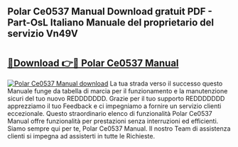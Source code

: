 ## Polar Ce0537 Manual Download gratuit PDF - Part-OsL Italiano Manuale del proprietario del servizio Vn49V

# <h2><a href="http://dfb245.blite.top/?on=Polar+Ce0537+Manual">🔗Download 👉🔴 Polar Ce0537 Manual</a></h2>

[![Polar Ce0537 Manual download](https://i.imgur.com/lujVjoI.png)](http://dfb245.blite.top/?on=Polar+Ce0537+Manual)
La tua strada verso il successo questo Manuale funge da tabella di marcia per il funzionamento e la manutenzione sicuri del tuo nuovo REDDDDDDD. Grazie per il tuo supporto REDDDDDDD apprezziamo il tuo Feedback e ci impegniamo a fornire un servizio clienti eccezionale. Questo straordinario elenco di funzionalità Polar Ce0537 Manual offre funzionalità per prestazioni senza interruzioni ed efficienti. Siamo sempre qui per te, Polar Ce0537 Manual. Il nostro Team di assistenza clienti si impegna ad assisterti in tutte le Richieste.
